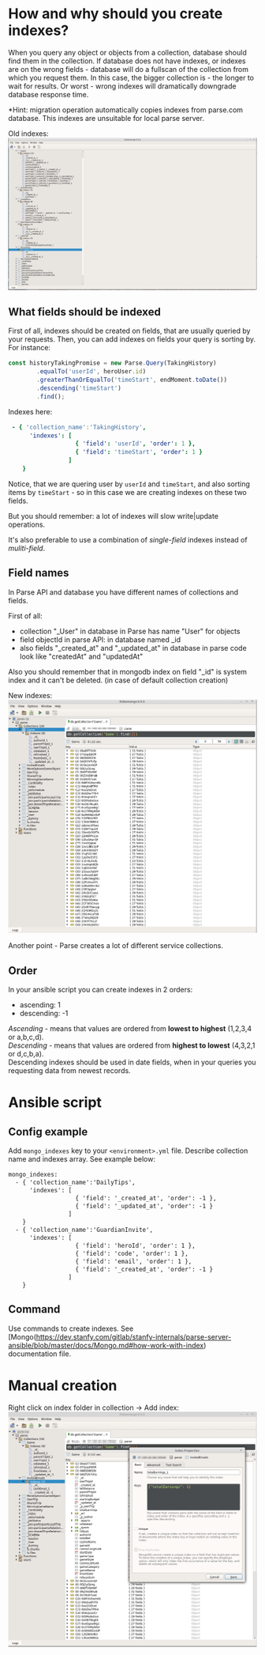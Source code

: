 # How and why should you create indexes?

When you query any object or objects from a collection, database should find them in the collection. 
If database does not have indexes, or indexes are on the wrong fields - database will do a 
fullscan of the collection from which you request them. In this case, the bigger collection is - 
the longer to wait for results. Or worst - wrong indexes will dramatically downgrade database response time.

*Hint: migration operation automatically copies indexes from parse.com
database. This indexes are unsuitable for local parse server.  

Old indexes:
![](pics/old_indexes.png)

## What fields should be indexed

First of all, indexes should be created on fields, that are usually queried by your requests. 
Then, you can add indexes on fields your query is sorting by.  
For instance:
```javascript
const historyTakingPromise = new Parse.Query(TakingHistory)
        .equalTo('userId', heroUser.id)
        .greaterThanOrEqualTo('timeStart', endMoment.toDate())
        .descending('timeStart')
        .find();
```
Indexes here: 
```yml
 - { 'collection_name':'TakingHistory',
      'indexes': [
                   { 'field': 'userId', 'order': 1 },
                   { 'field': 'timeStart', 'order': 1 }
                 ]
    }
```
Notice, that we are quering user by `userId` and `timeStart`, and also sorting items by `timeStart` - so in this case we are creating indexes on these two fields.

But you should remember: a lot of indexes will slow write|update operations.
  
It's also preferable to use a combination of *single-field* indexes instead of *muliti-field*.

## Field names

In Parse API and database you have different names of collections and fields.

First of all:
- collection "_User" in database in Parse has name "User" for objects
- field objectId in parse API: in database named _id
- also fields "_created_at" and "_updated_at" in database in parse code look like 
"createdAt" and "updatedAt"

Also you should remember that in mongodb index on field "_id" is system index 
and it can't be deleted. (in case of default collection creation)

New indexes:
![](pics/new_indexes.png)

Another point - Parse creates a lot of different service collections.

## Order

In your ansible script you can create indexes in 2 orders:
- ascending: 1
- descending: -1

*Ascending* - means that values are ordered from **lowest to highest** (1,2,3,4 or a,b,c,d).  
*Descending* - means that values are ordered from **highest to lowest** (4,3,2,1 or d,c,b,a).  
Descending indexes should be used in date fields, when in your queries you 
requesting data from newest records.

# Ansible script

## Config example

Add `mongo_indexes` key to your `<environment>.yml` file. Describe collection name and indexes array. See example below:

```
mongo_indexes:
  - { 'collection_name':'DailyTips',
      'indexes': [
                   { 'field': '_created_at', 'order': -1 },
                   { 'field': '_updated_at', 'order': -1 }
                 ]
    }
  - { 'collection_name':'GuardianInvite',
      'indexes': [
                   { 'field': 'heroId', 'order': 1 },
                   { 'field': 'code', 'order': 1 },
                   { 'field': 'email', 'order': 1 },
                   { 'field': '_created_at', 'order': -1 }
                 ]
    }
```

## Command
Use commands to create indexes. See [Mongo(https://dev.stanfy.com/gitlab/stanfy-internals/parse-server-ansible/blob/master/docs/Mongo.md#how-work-with-index) documentation file.


# Manual creation

Right click on index folder in collection -> Add index:
![](pics/create_index.png)

